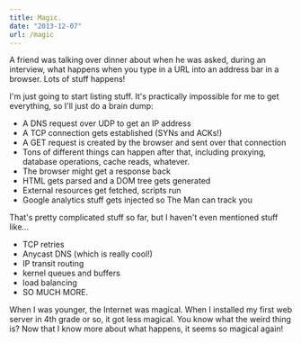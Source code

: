 ```yaml
---
title: Magic.
date: "2013-12-07"
url: /magic
---
```



A friend was talking over dinner about when he was asked, during an interview, what happens when you type in a URL into an address bar in a browser. Lots of stuff happens!

I'm just going to start listing stuff. It's practically impossible for me to get everything, so I'll just do a brain dump:

- A DNS request over UDP to get an IP address
- A TCP connection gets established (SYNs and ACKs!)
- A GET request is created by the browser and sent over that connection
- Tons of different things can happen after that, including proxying, database operations, cache reads, whatever.
- The browser might get a response back
- HTML gets parsed and a DOM tree gets generated
- External resources get fetched, scripts run
- Google analytics stuff gets injected so The Man can track you

That's pretty complicated stuff so far, but I haven't even mentioned stuff like...

- TCP retries
- Anycast DNS (which is really cool!)
- IP transit routing
- kernel queues and buffers
- load balancing
- SO MUCH MORE.

When I was younger, the Internet was magical. When I installed my first web server in 4th grade or so, it got less magical. You know what the weird thing is? Now that I know more about what happens, it seems so magical again!


